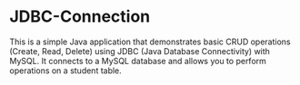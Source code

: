 # JDBC-Connection

This is a simple Java application that demonstrates basic CRUD operations (Create, Read, Delete) using JDBC (Java Database Connectivity) with MySQL. It connects to a MySQL database and allows you to perform operations on a student table.

